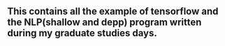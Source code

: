 ## This contains all the example of tensorflow and the  NLP(shallow and depp) program written during my graduate studies days.

